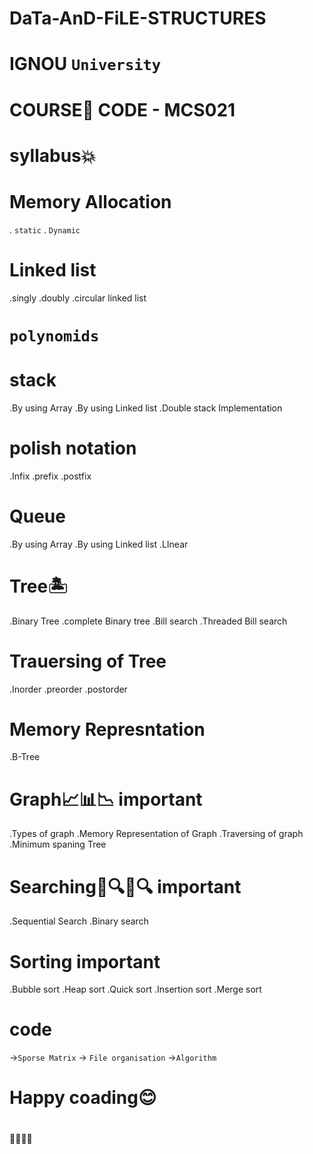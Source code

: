 # DaTa-AnD-FiLE-STRUCTURES
# IGNOU `University`
# COURSE📗 CODE - MCS021

# syllabus💥

# Memory Allocation 
. `static` 
. `Dynamic`

# Linked list
.singly 
.doubly
.circular linked list

# `polynomids`

# stack 
.By using Array
.By using Linked list
.Double stack Implementation

# polish notation
.Infix
.prefix 
.postfix

# Queue
.By using Array
.By using Linked list
.LInear

# Tree🏝
.Binary Tree
.complete Binary tree
.Bill search
.Threaded Bill search

# Trauersing of Tree
.Inorder
.preorder
.postorder

# Memory Represntation
.B-Tree

# Graph📈📊📉 important
.Types of graph
.Memory Representation of Graph
.Traversing of graph
.Minimum spaning Tree

# Searching🔎🔍🔎🔍 important
.Sequential Search
.Binary search

# Sorting important
.Bubble sort
.Heap sort
.Quick sort
.Insertion sort
.Merge sort
# code

->`Sporse Matrix`
-> `File organisation`
->`Algorithm`
# Happy coading😊

# 
💛💛💛💛
